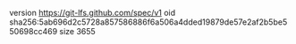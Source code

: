 version https://git-lfs.github.com/spec/v1
oid sha256:5ab696d2c5728a857586886f6a506a4dded19879de57e2af2b5be550698cc469
size 3655
